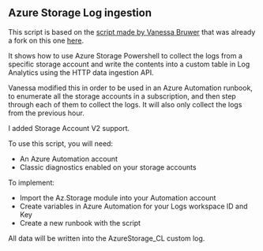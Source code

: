 ## Azure Storage Log ingestion

This script is based on the [script made by Vanessa Bruwer][vanessascript] that was already a fork on this one [here][originalscript].

It shows how to use  Azure Storage Powershell to collect the logs from a specific storage account and write the contents into a custom table in Log Analytics using the HTTP data ingestion API.

Vanessa modified this in order to be used in an Azure Automation runbook, to enumerate all the storage accounts in a subscription, and then step through each of them to collect the logs. It will also only collect the logs from the previous hour.

I added Storage Account V2 support.

To use this script, you will need:
* An Azure Automation account
* Classic diagnostics enabled on your storage accounts

To implement:
* Import the Az.Storage module into your Automation account
* Create variables in Azure Automation for your Logs workspace ID and Key
* Create a new runbook with the script

All data will be written into the AzureStorage_CL custom log.

[vanessascript]:https://github.com/vanessabruwer/scripties/tree/master/Azure%20Storage%20Logs%20Ingestion
[originalscript]:https://github.com/Azure/azure-docs-powershell-samples/tree/master/storage/post-storage-logs-to-log-analytics
